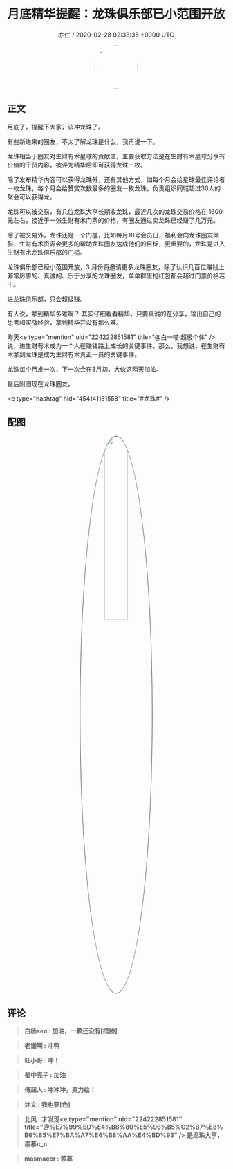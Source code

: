 <h1 align="center">月底精华提醒：龙珠俱乐部已小范围开放</h1>
<p align="center">
    <a>亦仁 / 2020-02-28 02:33:35 &#43;0000 UTC</a>
</p>

<div align="center">
    <img src="https://images.zsxq.com/Fn3NQqCN8nuGF86yZPXSbEsl0mb3?e=1590940799&amp;token=kIxbL07-8jAj8w1n4s9zv64FuZZNEATmlU_Vm6zD:pfbNc8W3hS0oYG_hyXXh_rHMHuc=" width="100" height="100" style="border:1px solid;border-radius:50%; color:#ffffff"/>
</div>

## 正文

<div>
月底了，提醒下大家，该冲龙珠了。

有些新进来的圈友，不太了解龙珠是什么，我再说一下。

龙珠相当于圈友对生财有术星球的贡献值，主要获取方法是在生财有术星球分享有价值的干货内容，被评为精华后即可获得龙珠一枚。

除了发布精华内容可以获得龙珠外，还有其他方式，如每个月会给星球最佳评论者一枚龙珠，每个月会给赞赏次数最多的圈友一枚龙珠，负责组织同城超过30人的聚会可以获得龙。

龙珠可以被交易，有几位龙珠大亨长期收龙珠，最近几次的龙珠交易价格在 1600 元左右，接近于一张生财有术门票的价格，有圈友通过卖龙珠已经赚了几万元。

除了被交易外，龙珠还是一个门槛，比如每月18号会员日，福利会向龙珠圈友倾斜，生财有术资源会更多的帮助龙珠圈友达成他们的目标，更重要的，龙珠是进入生财有术龙珠俱乐部的门槛。

龙珠俱乐部已经小范围开放，3 月份将邀请更多龙珠圈友，除了认识几百位赚钱上非常厉害的、真诚的、乐于分享的龙珠圈友，单单群里抢红包都会超过门票价格若干。

进龙珠俱乐部，只会超级赚。

有人说，拿到精华多难啊？ 其实仔细看看精华，只要真诚的在分享，输出自己的思考和实战经验，拿到精华并没有那么难。

昨天&lt;e type=&#34;mention&#34; uid=&#34;224222851581&#34; title=&#34;@白一喵·超级个体&#34; /&gt;  说，进生财有术成为一个人在赚钱路上成长的关键事件，那么，我想说，在生财有术拿到龙珠是成为生财有术真正一员的关键事件。

龙珠每个月发一次，下一次会在3月初，大伙这两天加油。

最后附图现在龙珠圈友。

&lt;e type=&#34;hashtag&#34; hid=&#34;454141181558&#34; title=&#34;#龙珠#&#34; /&gt;
</div>

## 配图
<div class="image" align="center">

<img src="https://images.zsxq.com/Fiy-1aGcHtKd1VDAu_321tOfmsLd?imageMogr2/auto-orient/thumbnail/800x/format/jpg/blur/1x0/quality/75&amp;e=1590940799&amp;token=kIxbL07-8jAj8w1n4s9zv64FuZZNEATmlU_Vm6zD:Sc7OyEgTgFlla8-EAIHz5stO1KY=" width="33%" height="33%" style="border:1px solid;border-radius:50%; color:#3c3f41"/>

</div>

## 评论

<div align="left">
<div>

<blockquote >
<span> <strong>白杨seo : 加油，一颗还没有[捂脸] </strong></span>
</blockquote>

<blockquote >
<span> <strong>老谢啊 : 冲鸭 </strong></span>
</blockquote>

<blockquote >
<span> <strong>旺小哥 : 冲！ </strong></span>
</blockquote>

<blockquote >
<span> <strong>蜀中亮子 : 加油 </strong></span>
</blockquote>

<blockquote >
<span> <strong>傅超人 : 冲冲冲，奥力给！ </strong></span>
</blockquote>

<blockquote >
<span> <strong>沐文 : 我也要[色] </strong></span>
</blockquote>

<blockquote >
<span> <strong>北风 : 才发现&lt;e type=&#34;mention&#34; uid=&#34;224222851581&#34; title=&#34;@%E7%99%BD%E4%B8%80%E5%96%B5%C2%B7%E8%B6%85%E7%BA%A7%E4%B8%AA%E4%BD%93&#34; /&gt; 是龙珠大亨，羡慕π_π </strong></span>
</blockquote>

<blockquote >
<span> <strong>masmacer : 羡慕 </strong></span>
</blockquote>

</div>
</div>